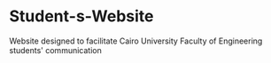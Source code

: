# Student-s-Website
Website designed to facilitate Cairo University Faculty of Engineering students' communication
